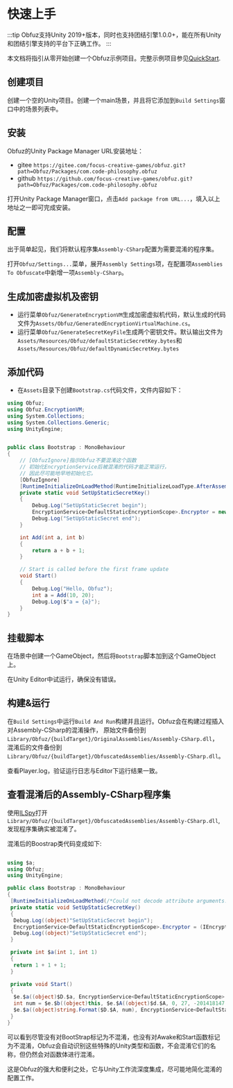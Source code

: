 # 快速上手

:::tip
Obfuz支持Unity 2019+版本，同时也支持团结引擎1.0.0+，能在所有Unity和团结引擎支持的平台下正确工作。
:::

本文档将指引从零开始创建一个Obfuz示例项目。完整示例项目参见[QuickStart](https://github.com/focus-creative-games/obfuz/tree/main/Samples/QuickStart).

## 创建项目

创建一个空的Unity项目。创建一个main场景，并且将它添加到`Build Settings`窗口中的场景列表中。

## 安装

Obfuz的Unity Package Manager URL安装地址：

- gitee `https://gitee.com/focus-creative-games/obfuz.git?path=Obfuz/Packages/com.code-philosophy.obfuz`
- github `https://github.com/focus-creative-games/obfuz.git?path=Obfuz/Packages/com.code-philosophy.obfuz`

打开Unity Package Manager窗口，点击`Add package from URL...`，填入以上地址之一即可完成安装。

## 配置

出于简单起见，我们将默认程序集`Assembly-CSharp`配置为需要混淆的程序集。

打开`Obfuz/Settings...`菜单，展开`Assembly Settings`项，在配置项`Assemblies To Obfuscate`中新增一项`Assembly-CSharp`。

## 生成加密虚拟机及密钥

- 运行菜单`Obfuz/GenerateEncryptionVM`生成加密虚拟机代码，默认生成的代码文件为`Assets/Obfuz/GeneratedEncryptionVirtualMachine.cs`。
- 运行菜单`Obfuz/GenerateSecretKeyFile`生成两个密钥文件。默认输出文件为`Assets/Resources/Obfuz/defaultStaticSecretKey.bytes`和`Assets/Resources/Obfuz/defaultDynamicSecretKey.bytes`

## 添加代码

- 在`Assets`目录下创建`Bootstrap.cs`代码文件，文件内容如下：

```csharp
using Obfuz;
using Obfuz.EncryptionVM;
using System.Collections;
using System.Collections.Generic;
using UnityEngine;


public class Bootstrap : MonoBehaviour
{
    // [ObfuzIgnore]指示Obfuz不要混淆这个函数
    // 初始化EncryptionService后被混淆的代码才能正常运行，
    // 因此尽可能地早地初始化它。
    [ObfuzIgnore]
    [RuntimeInitializeOnLoadMethod(RuntimeInitializeLoadType.AfterAssembliesLoaded)]
    private static void SetUpStaticSecretKey()
    {
        Debug.Log("SetUpStaticSecret begin");
        EncryptionService<DefaultStaticEncryptionScope>.Encryptor = new GeneratedEncryptionVirtualMachine(Resources.Load<TextAsset>("Obfuz/defaultStaticSecretKey").bytes);
        Debug.Log("SetUpStaticSecret end");
    }

    int Add(int a, int b)
    {
        return a + b + 1;
    }

    // Start is called before the first frame update
    void Start()
    {
        Debug.Log("Hello, Obfuz");
        int a = Add(10, 20);
        Debug.Log($"a = {a}");
    }
}

```

## 挂载脚本

在场景中创建一个GameObject，然后将`Bootstrap`脚本加到这个GameObject上。

在Unity Editor中试运行，确保没有错误。

## 构建&运行

在`Build Settings`中运行`Build And Run`构建并且运行。Obfuz会在构建过程插入对Assembly-CSharp的混淆操作，
原始文件备份到`Library/Obfuz/{buildTarget}/OriginalAssemblies/Assembly-CSharp.dll`，
混淆后的文件备份到`Library/Obfuz/{buildTarget}/ObfuscatedAssemblies/Assembly-CSharp.dll`。

查看Player.log，验证运行日志与Editor下运行结果一致。

## 查看混淆后的Assembly-CSharp程序集

使用[ILSpy](https://github.com/icsharpcode/ILSpy)打开`Library/Obfuz/{buildTarget}/ObfuscatedAssemblies/Assembly-CSharp.dll`,
发现程序集确实被混淆了。

混淆后的Boostrap类代码变成如下:

```csharp

using $a;
using Obfuz;
using UnityEngine;

public class Bootstrap : MonoBehaviour
{
 [RuntimeInitializeOnLoadMethod(/*Could not decode attribute arguments.*/)]
 private static void SetUpStaticSecretKey()
 {
  Debug.Log((object)"SetUpStaticSecret begin");
  EncryptionService<DefaultStaticEncryptionScope>.Encryptor = (IEncryptor)(object)new $A(Resources.Load<TextAsset>("Obfuz/defaultStaticSecretKey").bytes);
  Debug.Log((object)"SetUpStaticSecret end");
 }

 private int $a(int 1, int 1)
 {
  return 1 + 1 + 1;
 }

 private void Start()
 {
  $e.$a((object)$D.$a, EncryptionService<DefaultStaticEncryptionScope>.Decrypt(1718597184, 154, 2114032877));
  int num = $e.$b((object)this, $e.$A((object)$d.$A, 0, 27, -201418147, EncryptionService<DefaultStaticEncryptionScope>.Decrypt(-1139589574, 85, -452785586)), $e.$A((object)$d.$A, 4, 153, -875938825, EncryptionService<DefaultStaticEncryptionScope>.Decrypt(-1139589574, 85, -452785586)), EncryptionService<DefaultStaticEncryptionScope>.Decrypt(1757957431, 242, 760404455));
  $e.$a((object)string.Format($D.$A, num), EncryptionService<DefaultStaticEncryptionScope>.Decrypt(1718597184, 154, 2114032877));
 }
}


```

可以看到尽管没有对BootStrap标记为不混淆，也没有对Awake和Start函数标记为不混淆，Obfuz会自动识别这些特殊的Unity类型和函数，不会混淆它们的名称，但仍然会对函数体进行混淆。

这是Obfuz的强大和便利之处，它与Unity工作流深度集成，尽可能地简化混淆的配置工作。
